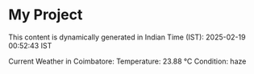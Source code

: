 # My Project

This content is dynamically generated in Indian Time (IST): 2025-02-19 00:52:43 IST


Current Weather in Coimbatore:
Temperature: 23.88 °C
Condition: haze
